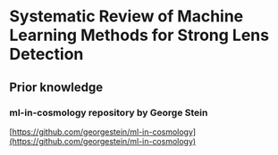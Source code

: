 # Systematic Review of Machine Learning Methods for Strong Lens Detection

## Prior knowledge

### ml-in-cosmology repository by George Stein
[https://github.com/georgestein/ml-in-cosmology](https://github.com/georgestein/ml-in-cosmology)
